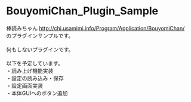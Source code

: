 BouyomiChan_Plugin_Sample
=============

棒読みちゃん http://chi.usamimi.info/Program/Application/BouyomiChan/<br>
のプラグインサンプルです。<br>
<br>
何もしないプラグインです。<br>
<br>
以下を予定しています。<br>
・読み上げ機能実装<br>
・設定の読み込み・保存<br>
・設定画面実装<br>
・本体GUIへのボタン追加<br>

